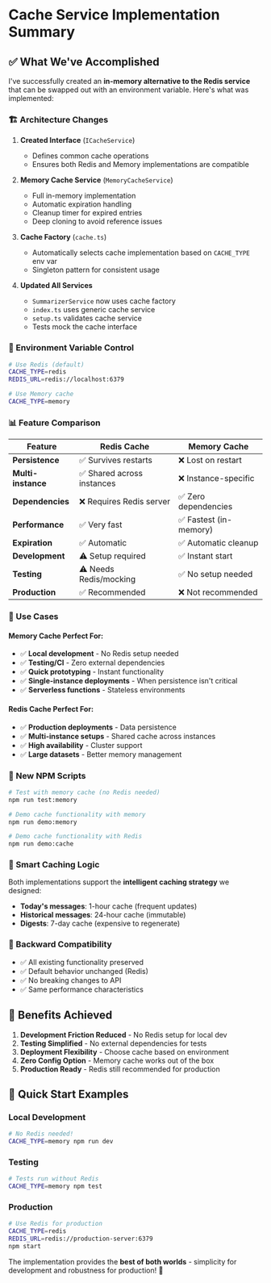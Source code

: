 # Cache Service Implementation Summary

## ✅ What We've Accomplished

I've successfully created an **in-memory alternative to the Redis service** that can be swapped out with an environment variable. Here's what was implemented:

### 🏗️ Architecture Changes

1. **Created Interface** (`ICacheService`)
   - Defines common cache operations
   - Ensures both Redis and Memory implementations are compatible

2. **Memory Cache Service** (`MemoryCacheService`)
   - Full in-memory implementation
   - Automatic expiration handling
   - Cleanup timer for expired entries
   - Deep cloning to avoid reference issues

3. **Cache Factory** (`cache.ts`)
   - Automatically selects cache implementation based on `CACHE_TYPE` env var
   - Singleton pattern for consistent usage

4. **Updated All Services**
   - `SummarizerService` now uses cache factory
   - `index.ts` uses generic cache service
   - `setup.ts` validates cache service
   - Tests mock the cache interface

### 🔧 Environment Variable Control

```bash
# Use Redis (default)
CACHE_TYPE=redis
REDIS_URL=redis://localhost:6379

# Use Memory cache
CACHE_TYPE=memory
```

### 📊 Feature Comparison

| Feature | Redis Cache | Memory Cache |
|---------|-------------|--------------|
| **Persistence** | ✅ Survives restarts | ❌ Lost on restart |
| **Multi-instance** | ✅ Shared across instances | ❌ Instance-specific |
| **Dependencies** | ❌ Requires Redis server | ✅ Zero dependencies |
| **Performance** | ✅ Very fast | ✅ Fastest (in-memory) |
| **Expiration** | ✅ Automatic | ✅ Automatic cleanup |
| **Development** | ⚠️ Setup required | ✅ Instant start |
| **Testing** | ⚠️ Needs Redis/mocking | ✅ No setup needed |
| **Production** | ✅ Recommended | ❌ Not recommended |

### 🎯 Use Cases

#### Memory Cache Perfect For:
- ✅ **Local development** - No Redis setup needed
- ✅ **Testing/CI** - Zero external dependencies  
- ✅ **Quick prototyping** - Instant functionality
- ✅ **Single-instance deployments** - When persistence isn't critical
- ✅ **Serverless functions** - Stateless environments

#### Redis Cache Perfect For:
- ✅ **Production deployments** - Data persistence
- ✅ **Multi-instance setups** - Shared cache across instances
- ✅ **High availability** - Cluster support
- ✅ **Large datasets** - Better memory management

### 🚀 New NPM Scripts

```bash
# Test with memory cache (no Redis needed)
npm run test:memory

# Demo cache functionality with memory
npm run demo:memory

# Demo cache functionality with Redis
npm run demo:cache
```

### 📝 Smart Caching Logic

Both implementations support the **intelligent caching strategy** we designed:

- **Today's messages**: 1-hour cache (frequent updates)
- **Historical messages**: 24-hour cache (immutable)
- **Digests**: 7-day cache (expensive to regenerate)

### 🔄 Backward Compatibility

- ✅ All existing functionality preserved
- ✅ Default behavior unchanged (Redis)
- ✅ No breaking changes to API
- ✅ Same performance characteristics

## 🎉 Benefits Achieved

1. **Development Friction Reduced** - No Redis setup for local dev
2. **Testing Simplified** - No external dependencies for tests
3. **Deployment Flexibility** - Choose cache based on environment
4. **Zero Config Option** - Memory cache works out of the box
5. **Production Ready** - Redis still recommended for production

## 🏃 Quick Start Examples

### Local Development
```bash
# No Redis needed!
CACHE_TYPE=memory npm run dev
```

### Testing
```bash
# Tests run without Redis
CACHE_TYPE=memory npm test
```

### Production
```bash
# Use Redis for production
CACHE_TYPE=redis
REDIS_URL=redis://production-server:6379
npm start
```

The implementation provides the **best of both worlds** - simplicity for development and robustness for production! 🎯
